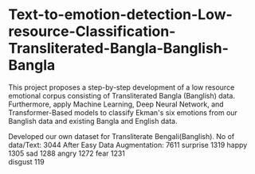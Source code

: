 # Text-to-emotion-detection-Low-resource-Classification-Transliterated-Bangla-Banglish-Bangla
This project proposes a step-by-step development of a low resource emotional corpus consisting of Transliterated Bangla (Banglish) data. Furthermore, apply Machine Learning, Deep Neural Network, and Transformer-Based models to classify Ekman's six emotions from our Banglish data and existing Bangla and English data.

Developed our own dataset for Transliterate Bengali(Banglish).
No of data/Text: 3044 
After Easy Data Augmentation: 7611
  surprise  1319
  happy     1305
  sad       1288
  angry     1272 
  fear      1231   
  disgust   119
